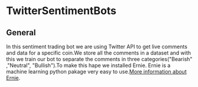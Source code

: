 # TwitterSentimentBots

## General
In this sentiment trading bot we are using Twitter API to get live comments and data for a specific coin.We store all the comments in a dataset and with this we train our bot to   separate the comments in three categories("Bearish" ,"Neutral", "Bullish").To make this hape we installed Ernie. Ernie is a machine learning python pakage very easy to use.[More information about Ernie](https://github.com/labteral/ernie).
